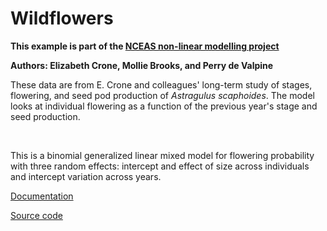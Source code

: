 #  Wildflowers

**This example is part of the [NCEAS non-linear modelling project][1]**

**Authors: Elizabeth Crone, Mollie Brooks, and Perry de Valpine**

These data are from E. Crone and colleagues' long-term study of stages, flowering, and seed pod production of _Astragulus scaphoides_. The model looks at individual flowering as a function of the previous year's stage and seed production.

 

This is a binomial generalized linear mixed model for flowering probability with three random effects: intercept and effect of size across individuals and intercept variation across years.

[Documentation][2]

[Source code][3]

 

[1]: https://groups.nceas.ucsb.edu/non-linear-modeling/projects
[2]: https://groups.nceas.ucsb.edu/non-linear-modeling/projects/wildflower/WRITEUP/wildflower.pdf
[3]: https://groups.nceas.ucsb.edu/non-linear-modeling/projects/wildflower
